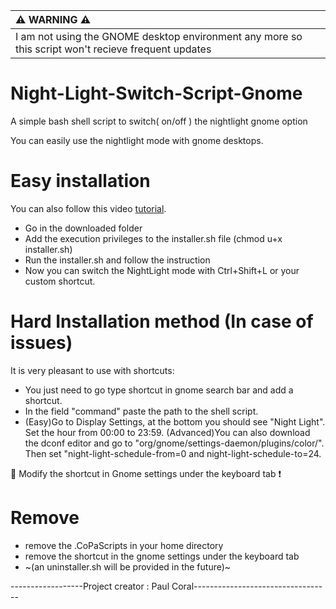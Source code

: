 | :warning: WARNING :warning:                                                                         |
|:----------------------------------------------------------------------------------------------------|
| I am not using the GNOME desktop environment any more so this script won't recieve frequent updates |

# Night-Light-Switch-Script-Gnome
A simple bash shell script to switch( on/off ) the nightlight gnome option

You can easily use the nightlight mode with gnome desktops.

Easy installation
=================

You can also follow this video [tutorial](https://open.lbry.com/@lepaincestbon:f/Install-20Night-Light-Switch-Script-20Gnome-20Shortcut-20Keyboard:7).
  - Go in the downloaded folder
  - Add the execution privileges to the installer.sh file (chmod u+x installer.sh)
  - Run the installer.sh and follow the instruction
  - Now you can switch the NightLight mode with Ctrl+Shift+L or your custom shortcut.


Hard Installation method (In case of issues)
============================================

It is very pleasant to use with shortcuts:
  - You just need to go type shortcut in gnome search bar and add a shortcut.
  - In the field "command" paste the path to the shell script.
  - (Easy)Go to Display Settings, at the bottom you should see "Night Light". Set the hour from 00:00 to 23:59.
    (Advanced)You can also download the dconf editor and go to "org/gnome/settings-daemon/plugins/color/". Then set "night-light-schedule-from=0 and night-light-schedule-to=24.

:memo: Modify the shortcut in Gnome settings under the keyboard tab :exclamation:

Remove
======
  - remove the .CoPaScripts in your home directory
  - remove the shortcut in the gnome settings under the keyboard tab
  - ~(an uninstaller.sh will be provided in the future)~


------------------Project creator : Paul Coral----------------------------------
